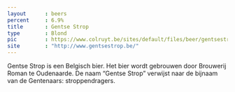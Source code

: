 ```yaml
---
layout      : beers
percent     : 6.9%
title       : Gentse Strop
type        : Blond
pic         : https://www.colruyt.be/sites/default/files/beer/gentsestrop.jpg
site        : "http://www.gentsestrop.be/"
---
```



Gentse Strop is een Belgisch bier. Het bier wordt gebrouwen door Brouwerij Roman te Oudenaarde. De naam “Gentse Strop” verwijst naar de bijnaam van de Gentenaars: stroppendragers.
